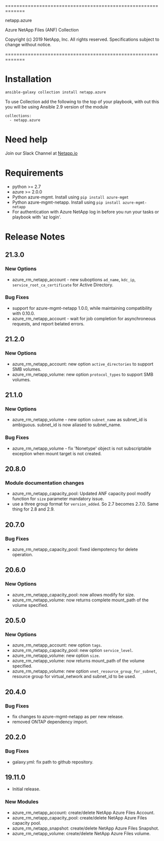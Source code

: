 =============================================================

netapp.azure

Azure NetApp Files (ANF) Collection

Copyright (c) 2019 NetApp, Inc. All rights reserved.
Specifications subject to change without notice.

=============================================================

# Installation
```bash
ansible-galaxy collection install netapp.azure
```
To use Collection add the following to the top of your playbook, with out this you will be using Ansible 2.9 version of the module
```  
collections:
  - netapp.azure
```
# Need help
Join our Slack Channel at [Netapp.io](http://netapp.io/slack)

# Requirements
- python >= 2.7
- azure >= 2.0.0
- Python azure-mgmt. Install using ```pip install azure-mgmt```
- Python azure-mgmt-netapp. Install using ```pip install azure-mgmt-netapp```
- For authentication with Azure NetApp log in before you run your tasks or playbook with 'az login'.

# Release Notes

## 21.3.0

### New Options
  - azure_rm_netapp_account - new suboptions `ad_name`, `kdc_ip`, `service_root_ca_certificate` for Active Directory.

### Bug Fixes
  - support for azure-mgmt-netapp 1.0.0, while maintaining compatibility with 0.10.0.
  - azure_rm_netapp_account - wait for job completion for asynchroneous requests, and report belated errors.

## 21.2.0

### New Options
  - azure_rm_netapp_account: new option `active_directories` to support SMB volumes.
  - azure_rm_netapp_volume: new option `protocol_types` to support SMB volumes.

## 21.1.0

### New Options
  - azure_rm_netapp_volume - new option `subnet_name` as subnet_id is ambiguous.  subnet_id is now aliased to subnet_name.

### Bug Fixes
  - azure_rm_netapp_volume - fix 'Nonetype' object is not subscriptable exception when mount target is not created.

## 20.8.0

### Module documentation changes
- azure_rm_netapp_capacity_pool: Updated ANF capacity pool modify function for `size` parameter mandatory issue.
- use a three group format for `version_added`.  So 2.7 becomes 2.7.0.  Same thing for 2.8 and 2.9.

## 20.7.0

### Bug Fixes
- azure_rm_netapp_capacity_pool: fixed idempotency for delete operation.

## 20.6.0

### New Options
- azure_rm_netapp_capacity_pool: now allows modify for size.
- azure_rm_netapp_volume: now returns complete mount_path of the volume specified.

## 20.5.0

### New Options
- azure_rm_netapp_account: new option `tags`.
- azure_rm_netapp_capacity_pool: new option `service_level`.
- azure_rm_netapp_volume: new option `size`.
- azure_rm_netapp_volume: now returns mount_path of the volume specified.
- azure_rm_netapp_volume: new option `vnet_resource_group_for_subnet`, resource group for virtual_network and subnet_id to be used.

## 20.4.0

### Bug Fixes
- fix changes to azure-mgmt-netapp as per new release.
- removed ONTAP dependency import.

## 20.2.0

### Bug Fixes
- galaxy.yml: fix path to github repository.

## 19.11.0
- Initial release.
### New Modules
- azure_rm_netapp_account: create/delete NetApp Azure Files Account.
- azure_rm_netapp_capacity_pool: create/delete NetApp Azure Files capacity pool.
- azure_rm_netapp_snapshot: create/delete NetApp Azure Files Snapshot.
- azure_rm_netapp_volume: create/delete NetApp Azure Files volume.
